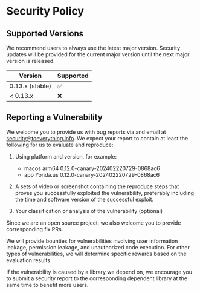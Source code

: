 # Security Policy

## Supported Versions

We recommend users to always use the latest major version. Security updates will be provided for the current major version until the next major version is released.

| Version         | Supported          |
| --------------- | ------------------ |
| 0.13.x (stable) | :white_check_mark: |
| < 0.13.x        | :x:                |

## Reporting a Vulnerability

We welcome you to provide us with bug reports via and email at [security@toeverything.info](mailto:security@toeverything.info). We expect your report to contain at least the following for us to evaluate and reproduce:

1. Using platform and version, for example:

   - macos arm64 0.12.0-canary-202402220729-0868ac6
   - app Yonda.us 0.12.0-canary-202402220729-0868ac6

2. A sets of video or screenshot containing the reproduce steps that proves you successfully exploited the vulnerability, preferably including the time and software version of the successful exploit.

3. Your classification or analysis of the vulnerability (optional)

Since we are an open source project, we also welcome you to provide corresponding fix PRs.

We will provide bounties for vulnerabilities involving user information leakage, permission leakage, and unauthorized code execution. For other types of vulnerabilities, we will determine specific rewards based on the evaluation results.

If the vulnerability is caused by a library we depend on, we encourage you to submit a security report to the corresponding dependent library at the same time to benefit more users.
